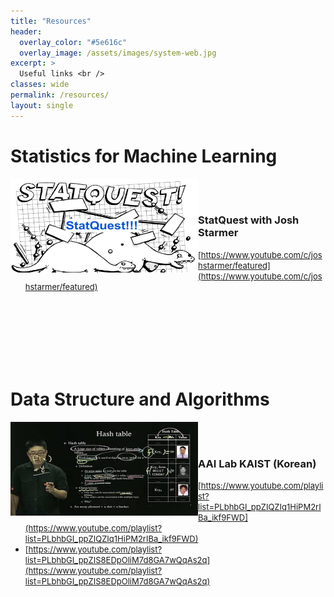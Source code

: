 ```yaml
---
title: "Resources"
header:
  overlay_color: "#5e616c"
  overlay_image: /assets/images/system-web.jpg
excerpt: >
  Useful links <br />
classes: wide
permalink: /resources/
layout: single
---
```



# Statistics for Machine Learning
<img align="left" height="150px" width="300px" src="/assets/images/resources/statquest.png">  <br><br>
### StatQuest with Josh Starmer
- <span style="font-size: small;">[https://www.youtube.com/c/joshstarmer/featured](https://www.youtube.com/c/joshstarmer/featured)</span> 
<br><br><br><br><br>


<br><br>
# Data Structure and Algorithms
<img align="left" height="150px" width="300px" src="/assets/images/resources/aai_kaist.jpg">  <br><br>
### AAI Lab KAIST (Korean)
- <span style="font-size: small;">[https://www.youtube.com/playlist?list=PLbhbGI_ppZIQZIq1HiPM2rIBa_ikf9FWD](https://www.youtube.com/playlist?list=PLbhbGI_ppZIQZIq1HiPM2rIBa_ikf9FWD)</span> 
- <span style="font-size: small;">[https://www.youtube.com/playlist?list=PLbhbGI_ppZIS8EDpOliM7d8GA7wQqAs2q](https://www.youtube.com/playlist?list=PLbhbGI_ppZIS8EDpOliM7d8GA7wQqAs2q)</span>
<br><br><br><br><br>



